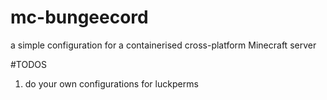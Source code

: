 # mc-bungeecord
a simple configuration for a containerised cross-platform Minecraft server

#TODOS 
1. do your own configurations for luckperms 
